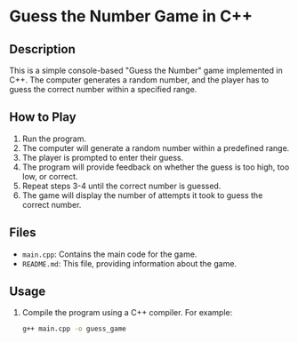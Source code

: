 # Guess the Number Game in C++

## Description
This is a simple console-based "Guess the Number" game implemented in C++. The computer generates a random number, and the player has to guess the correct number within a specified range.

## How to Play
1. Run the program.
2. The computer will generate a random number within a predefined range.
3. The player is prompted to enter their guess.
4. The program will provide feedback on whether the guess is too high, too low, or correct.
5. Repeat steps 3-4 until the correct number is guessed.
6. The game will display the number of attempts it took to guess the correct number.

## Files
- `main.cpp`: Contains the main code for the game.
- `README.md`: This file, providing information about the game.

## Usage
1. Compile the program using a C++ compiler. For example:
   ```bash
   g++ main.cpp -o guess_game
